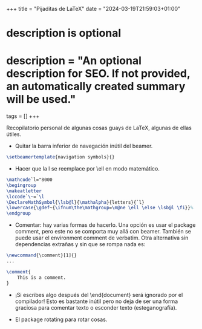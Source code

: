 +++
title = "Pijaditas de LaTeX"
date = "2024-03-19T21:59:03+01:00"

#
# description is optional
#
# description = "An optional description for SEO. If not provided, an automatically created summary will be used."

tags = []
+++

Recopilatorio personal de algunas cosas guays de LaTeX, algunas de ellas útiles.

- Quitar la barra inferior de navegación inútil del beamer.
```tex
\setbeamertemplate{navigation symbols}{}
```

- Hacer que la l se reemplace por \ell en modo matemático.
```tex
\mathcode`l="8000
\begingroup
\makeatletter
\lccode`\~=`\l
\DeclareMathSymbol{\lsb@l}{\mathalpha}{letters}{`l}
\lowercase{\gdef~{\ifnum\the\mathgroup=\m@ne \ell \else \lsb@l \fi}}%
\endgroup
```

- Comentar: hay varias formas de hacerlo. Una opción es usar el package comment, pero este no se comporta muy allá con beamer. También se puede usar el environment comment de verbatim. Otra alternativa sin dependencias extrañas y sin que se rompa nada es:
```tex
\newcommand{\comment}[1]{}
...

\comment{
    This is a comment.
}
```

- ¡Si escribes algo después del \end{document} será ignorado por el compilador! Esto es bastante inútil pero no deja de ser una forma graciosa para comentar texto o esconder texto (esteganografía).

- El package rotating para rotar cosas.
